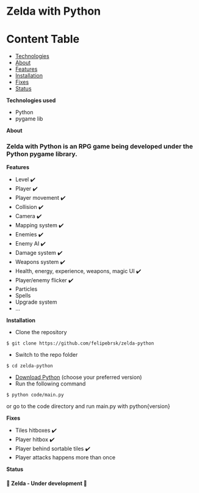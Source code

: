 # Zelda with Python

Content Table
=================
<!--ts-->
   * [Technologies](#technologies)
   * [About](#about)
   * [Features](#features)
   * [Installation](#instalation)
   * [Fixes](#fixes)
   * [Status](#status)
<!--te-->

<a name="technologies">**Technologies used**</a>
- Python
- pygame lib

<a name="about">**About**</a>
### Zelda with Python is an RPG game being developed under the Python pygame library.

<a name="features">**Features**</a><br>
- Level ✔️
- Player ✔️
- Player movement ✔️
- Collision ✔️
- Camera ✔️
- Mapping system ✔️
- Enemies ✔️
- Enemy AI ✔️
- Damage system ✔️
- Weapons system ✔️
- Health, energy, experience, weapons, magic UI ✔️
- Player/enemy flicker ✔️
- Particles
- Spells
- Upgrade system
- ...

<a name="instalation">**Installation**</a><br />
- Clone the repository<br>
```
$ git clone https://github.com/felipebrsk/zelda-python
```
- Switch to the repo folder<br />
```
$ cd zelda-python
```
- <a href="https://www.python.org/downloads/">Download Python</a> (choose your preferred version)<br />
- Run the following command
```
$ python code/main.py
```
or go to the code directory and run main.py with python{version}
<br />

<a name="fixes">**Fixes**</a><br />
- Tiles hitboxes ✔️
- Player hitbox ✔️
- Player behind sortable tiles ✔️
- Player attacks happens more than once

<a name="status">**Status**</a>
<h4 align="left"> 
	🚧  Zelda - Under development  🚧
</h4>
